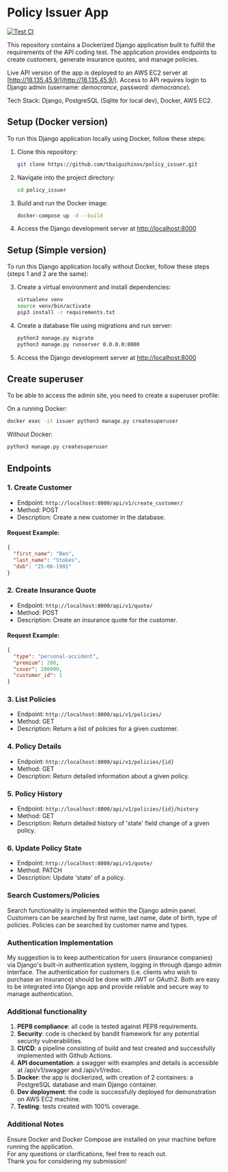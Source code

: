 # Policy Issuer App

[![Test CI](https://github.com/tbaiguzhinov/policy_issuer/actions/workflows/test_and_deploy.yml/badge.svg?branch=main)](https://github.com/tbaiguzhinov/policy_issuer/actions/workflows/test_and_deploy.yml)

This repository contains a Dockerized Django application built to fulfill the requirements of the API coding test. The application provides endpoints to create customers, generate insurance quotes, and manage policies.

Live API version of the app is deployed to an AWS EC2 server at [http://18.135.45.9/](http://18.135.45.9/). Access to API requires login to Django admin (username: _democrance_, password: _democrance_).

Tech Stack: Django, PostgreSQL (Sqlite for local dev), Docker, AWS EC2.

## Setup (Docker version)

To run this Django application locally using Docker, follow these steps:

1. Clone this repository:

   ```bash
   git clone https://github.com/tbaiguzhinov/policy_issuer.git
   ```

2. Navigate into the project directory:

   ```bash
   cd policy_issuer
   ```

3. Build and run the Docker image:

   ```bash
   docker-compose up -d --build
   ```

4. Access the Django development server at [http://localhost:8000](http://localhost:8000)

## Setup (Simple version)

To run this Django application locally without Docker, follow these steps (steps 1 and 2 are the same):

3. Create a virtual environment and install dependencies:

   ```bash
   virtualenv venv
   source venv/bin/activate
   pip3 install -r requirements.txt
   ```

4. Create a database file using migrations and run server:

   ```bash
   python3 manage.py migrate
   python3 manage.py runserver 0.0.0.0:8000
   ```

5. Access the Django development server at [http://localhost:8000](http://localhost:8000)

## Create superuser

To be able to access the admin site, you need to create a superuser profile:

On a running Docker:

```bash
docker exec -it issuer python3 manage.py createsuperuser
```

Without Docker:

```bash
python3 manage.py createsuperuser
```

## Endpoints

### 1. Create Customer

- Endpoint: `http://localhost:8000/api/v1/create_customer/`
- Method: POST
- Description: Create a new customer in the database.

#### Request Example:

```json
{
  "first_name": "Ben",
  "last_name": "Stokes",
  "dob": "25-06-1991"
}
```

### 2. Create Insurance Quote

- Endpoint: `http://localhost:8000/api/v1/quote/`
- Method: POST
- Description: Create an insurance quote for the customer.

#### Request Example:

```json
{
  "type": "personal-accident",
  "premium": 200,
  "cover": 200000,
  "customer_id": 1
}
```

### 3. List Policies

- Endpoint: `http://localhost:8000/api/v1/policies/`
- Method: GET
- Description: Return a list of policies for a given customer.

### 4. Policy Details

- Endpoint: `http://localhost:8000/api/v1/policies/{id}`
- Method: GET
- Description: Return detailed information about a given policy.

### 5. Policy History

- Endpoint: `http://localhost:8000/api/v1/policies/{id}/history`
- Method: GET
- Description: Return detailed history of 'state' field change of a given policy.

### 6. Update Policy State

- Endpoint: `http://localhost:8000/api/v1/quote/`
- Method: PATCH
- Description: Update 'state' of a policy.

### Search Customers/Policies

Search functionality is implemented within the Django admin panel. Customers can be searched by first name, last name, date of birth, type of policies. Policies can be searched by customer name and types.

### Authentication Implementation

My suggestion is to keep authentication for users (insurance companies) via Django's built-in authentication system, logging in through django admin interface.
The authentication for customers (i.e. clients who wish to purchase an insurance) should be done with JWT or OAuth2. Both are easy to be integrated into Django app and provide reliable and secure way to manage authentication.

### Additional functionality

1. **PEP8 compliance**: all code is tested against PEP8 requirements.
2. **Security**: code is checked by bandit framework for any potential security vulnerabilities.
3. **CI/CD**: a pipeline consisting of build and test created and successfully implemented with Github Actions.
4. **API documentation**: a swagger with examples and details is accessible at /api/v1/swagger and /api/v1/redoc.
5. **Docker**: the app is dockerized, with creation of 2 containers: a PostgreSQL database and main Django container.
6. **Dev deployment**: the code is successfully deployed for demonstration on AWS EC2 machine.
7. **Testing**: tests created with 100% coverage.

### Additional Notes

Ensure Docker and Docker Compose are installed on your machine before running the application.  
For any questions or clarifications, feel free to reach out.  
Thank you for considering my submission!
